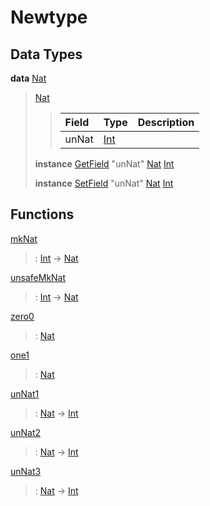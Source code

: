 # <a name="module-newtype-87936"></a>Newtype

## Data Types

<a name="type-newtype-nat-87202"></a>**data** [Nat](#type-newtype-nat-87202)

> <a name="constr-newtype-nat-30825"></a>[Nat](#constr-newtype-nat-30825)
>
> > | Field                                                                                                      | Type                                                                                                       | Description |
> > | :--------------------------------------------------------------------------------------------------------- | :--------------------------------------------------------------------------------------------------------- | :---------- |
> > | unNat                                                                                                      | [Int](https://docs.digitalasset.com/build/3.4/reference/daml/stdlib/Prelude.html#type-ghc-types-int-37261) |  |
>
> **instance** [GetField](https://docs.digitalasset.com/build/3.4/reference/daml/stdlib/DA-Record.html#class-da-internal-record-getfield-53979) "unNat" [Nat](#type-newtype-nat-87202) [Int](https://docs.digitalasset.com/build/3.4/reference/daml/stdlib/Prelude.html#type-ghc-types-int-37261)
>
> **instance** [SetField](https://docs.digitalasset.com/build/3.4/reference/daml/stdlib/DA-Record.html#class-da-internal-record-setfield-4311) "unNat" [Nat](#type-newtype-nat-87202) [Int](https://docs.digitalasset.com/build/3.4/reference/daml/stdlib/Prelude.html#type-ghc-types-int-37261)

## Functions

<a name="function-newtype-mknat-18836"></a>[mkNat](#function-newtype-mknat-18836)

> : [Int](https://docs.digitalasset.com/build/3.4/reference/daml/stdlib/Prelude.html#type-ghc-types-int-37261) -\> [Nat](#type-newtype-nat-87202)

<a name="function-newtype-unsafemknat-5876"></a>[unsafeMkNat](#function-newtype-unsafemknat-5876)

> : [Int](https://docs.digitalasset.com/build/3.4/reference/daml/stdlib/Prelude.html#type-ghc-types-int-37261) -\> [Nat](#type-newtype-nat-87202)

<a name="function-newtype-zero0-56775"></a>[zero0](#function-newtype-zero0-56775)

> : [Nat](#type-newtype-nat-87202)

<a name="function-newtype-one1-90695"></a>[one1](#function-newtype-one1-90695)

> : [Nat](#type-newtype-nat-87202)

<a name="function-newtype-unnat1-45463"></a>[unNat1](#function-newtype-unnat1-45463)

> : [Nat](#type-newtype-nat-87202) -\> [Int](https://docs.digitalasset.com/build/3.4/reference/daml/stdlib/Prelude.html#type-ghc-types-int-37261)

<a name="function-newtype-unnat2-74120"></a>[unNat2](#function-newtype-unnat2-74120)

> : [Nat](#type-newtype-nat-87202) -\> [Int](https://docs.digitalasset.com/build/3.4/reference/daml/stdlib/Prelude.html#type-ghc-types-int-37261)

<a name="function-newtype-unnat3-66997"></a>[unNat3](#function-newtype-unnat3-66997)

> : [Nat](#type-newtype-nat-87202) -\> [Int](https://docs.digitalasset.com/build/3.4/reference/daml/stdlib/Prelude.html#type-ghc-types-int-37261)
